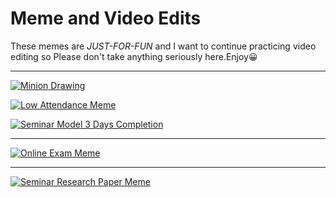 # Meme and Video Edits

These memes are _JUST-FOR-FUN_ and I want to continue practicing video editing so Please don't take anything seriously here.Enjoy😀

---

[![Minion Drawing](https://i9.ytimg.com/vi/pRsYuBeXOuc/mq2.jpg?sqp=CMTR5oUG&rs=AOn4CLA2BgrDVdhxajCtm2pbQ5Kk1BxAYw)](https://www.youtube.com/watch?v=pRsYuBeXOuc)

[![Low Attendance Meme](https://i9.ytimg.com/vi_webp/Mench-Urokw/mqdefault.webp?time=1622780400000&sqp=CPDT5oUG&rs=AOn4CLAxQjQCZz9XRrgHCv_fDejjUgEPcQ)](https://www.youtube.com/watch?v=Mench-Urokw)

[![Seminar Model 3 Days Completion](https://i9.ytimg.com/vi_webp/7SzDXLMGxWE/mqdefault.webp?time=1622780400000&sqp=CPDT5oUG&rs=AOn4CLA4Q-OynXPMUv_jy2jsEfrtrYjgsw)](https://www.youtube.com/watch?v=7SzDXLMGxWE)

---

[![Online Exam Meme](https://i9.ytimg.com/vi_webp/b7n-VDAYAYQ/mqdefault.webp?time=1622780400000&sqp=CPDT5oUG&rs=AOn4CLCFUvQzc-lDLr5TfwnncgJsU7a5rg)](https://www.youtube.com/watch?v=b7n-VDAYAYQ)

---

[![Seminar Research Paper Meme](https://i9.ytimg.com/vi/9KGCMpWEgME/mqdefault.jpg?time=1622780400000&sqp=CPDT5oUG&rs=AOn4CLAVk9_oVkHapZorertrt6aGSzAOpg)](https://www.youtube.com/watch?v=9KGCMpWEgME)
